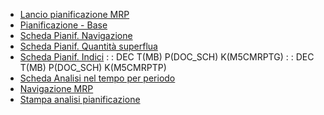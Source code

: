 - [Lancio pianificazione MRP](Sorgenti/OJ/PGM/P_M5MRP0)
- [Pianificazione - Base](Sorgenti/MB/SCP_SCH/M5CMRP)
- [Scheda Pianif. Navigazione](Sorgenti/MB/SCP_SCH/M5CMRP_N)
- [Scheda Pianif. Quantità superflua](Sorgenti/MB/SCP_SCH/M5CMRP_A)
- [Scheda Pianif. Indici](Sorgenti/MB/SCP_SCH/M5CMRP_I)
 :  : DEC T(MB) P(DOC_SCH) K(M5CMRPTG)
 :  : DEC T(MB) P(DOC_SCH) K(M5CMRPTP)
- [Scheda Analisi nel tempo per periodo](Sorgenti/MB/SCP_SCH/M5)
- [Navigazione MRP](Sorgenti/OJ/PGM/P_M5FUC1)
- [Stampa analisi pianificazione](Sorgenti/OJ/PGM/P_M5SC51)
